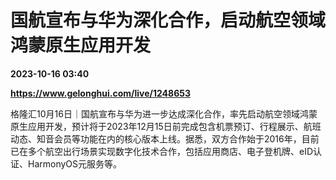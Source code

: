 # 国航宣布与华为深化合作，启动航空领域鸿蒙原生应用开发

**2023-10-16 03:40**

**https://www.gelonghui.com/live/1248653**

格隆汇10月16日｜国航宣布与华为进一步达成深化合作，率先启动航空领域鸿蒙原生应用开发，预计将于2023年12月15日前完成包含机票预订、行程展示、航班动态、知音会员等功能在内的核心版本上线。据悉，双方合作始于2016年，目前已在多个航空出行场景实现数字化技术合作，包括应用商店、电子登机牌、eID认证、HarmonyOS元服务等。